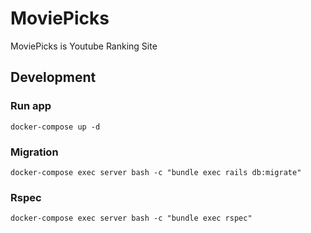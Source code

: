 # MoviePicks
MoviePicks is Youtube Ranking Site

## Development
### Run app
```
docker-compose up -d
```

### Migration
```
docker-compose exec server bash -c "bundle exec rails db:migrate"
```

### Rspec
```
docker-compose exec server bash -c "bundle exec rspec"
```
